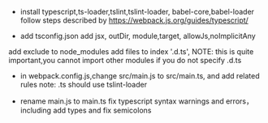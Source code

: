 
- install typescript,ts-loader,tslint,tslint-loader, babel-core,babel-loader
follow steps described by https://webpack.js.org/guides/typescript/

- add tsconfig.json
add jsx, outDir, module,target, allowJs,noImplicitAny 

add exclude to node_modules
add files to index '.d.ts', NOTE: this is quite important,you cannot import other modules if you  do not specify .d.ts

- in webpack.config.js,change src/main.js to src/main.ts, and add related rules
 note:  .ts should use tslint-loader


- rename main.js to main.ts
fix typescript syntax warnings and errors，including add types and fix semicolons
